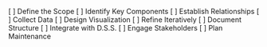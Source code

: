 [ ] Define the Scope
[ ] Identify Key Components
[ ] Establish Relationships
[ ] Collect Data
[ ] Design Visualization
[ ] Refine Iteratively
[ ] Document Structure
[ ] Integrate with D.S.S.
[ ] Engage Stakeholders
[ ] Plan Maintenance